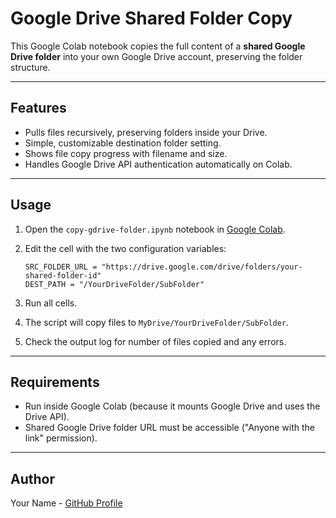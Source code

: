 # Google Drive Shared Folder Copy

This Google Colab notebook copies the full content of a **shared Google Drive folder** into your own Google Drive account, preserving the folder structure.

---

## Features

- Pulls files recursively, preserving folders inside your Drive.
- Simple, customizable destination folder setting.
- Shows file copy progress with filename and size.
- Handles Google Drive API authentication automatically on Colab.

---

## Usage

1. Open the `copy-gdrive-folder.ipynb` notebook in [Google Colab](https://colab.research.google.com).
2. Edit the cell with the two configuration variables:

    ```
    SRC_FOLDER_URL = "https://drive.google.com/drive/folders/your-shared-folder-id"
    DEST_PATH = "/YourDriveFolder/SubFolder"
    ```

3. Run all cells.  
4. The script will copy files to `MyDrive/YourDriveFolder/SubFolder`.  
5. Check the output log for number of files copied and any errors.

---

## Requirements

- Run inside Google Colab (because it mounts Google Drive and uses the Drive API).  
- Shared Google Drive folder URL must be accessible ("Anyone with the link" permission).

---

## Author

Your Name - [GitHub Profile](https://github.com/https_guru)
